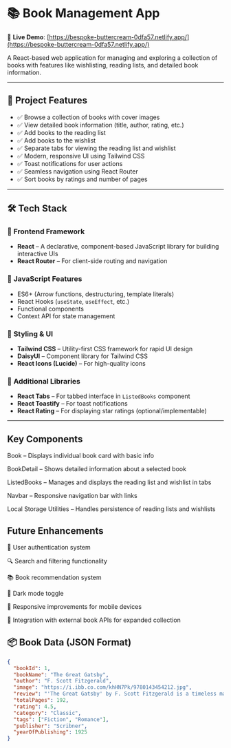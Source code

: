 # 📚 **Book Management App**

🔗 **Live Demo**: [https://bespoke-buttercream-0dfa57.netlify.app/](https://bespoke-buttercream-0dfa57.netlify.app/)

A React-based web application for managing and exploring a collection of books with features like wishlisting, reading lists, and detailed book information.

---

## 🚀 **Project Features**

- ✅ Browse a collection of books with cover images  
- ✅ View detailed book information (title, author, rating, etc.)  
- ✅ Add books to the reading list
- ✅ Add books to the wishlist  
- ✅ Separate tabs for viewing the reading list and wishlist  
- ✅ Modern, responsive UI using Tailwind CSS  
- ✅ Toast notifications for user actions  
- ✅ Seamless navigation using React Router  
- ✅ Sort books by ratings and number of pages  

---

## 🛠️ **Tech Stack**

### 🔹 **Frontend Framework**
- **React** – A declarative, component-based JavaScript library for building interactive UIs  
- **React Router** – For client-side routing and navigation  

### 🔹 **JavaScript Features**
- ES6+ (Arrow functions, destructuring, template literals)  
- React Hooks (`useState`, `useEffect`, etc.)  
- Functional components  
- Context API for state management  

### 🔹 **Styling & UI**
- **Tailwind CSS** – Utility-first CSS framework for rapid UI design  
- **DaisyUI** – Component library for Tailwind CSS  
- **React Icons (Lucide)** – For high-quality icons  

### 🔹 **Additional Libraries**
- **React Tabs** – For tabbed interface in `ListedBooks` component  
- **React Toastify** – For toast notifications  
- **React Rating** – For displaying star ratings (optional/implementable)  

---
## Key Components
Book – Displays individual book card with basic info

BookDetail – Shows detailed information about a selected book

ListedBooks – Manages and displays the reading list and wishlist in tabs

Navbar – Responsive navigation bar with links

Local Storage Utilities – Handles persistence of reading lists and wishlists

## Future Enhancements
🔐 User authentication system

🔍 Search and filtering functionality

📚 Book recommendation system

🌙 Dark mode toggle

📱 Responsive improvements for mobile devices

🔗 Integration with external book APIs for expanded collection


## 📦 **Book Data (JSON Format)**

```json
{
  "bookId": 1,
  "bookName": "The Great Gatsby",
  "author": "F. Scott Fitzgerald",
  "image": "https://i.ibb.co.com/khHN7Pk/9780143454212.jpg",
  "review": "'The Great Gatsby' by F. Scott Fitzgerald is a timeless masterpiece...",
  "totalPages": 192,
  "rating": 4.5,
  "category": "Classic",
  "tags": ["Fiction", "Romance"],
  "publisher": "Scribner",
  "yearOfPublishing": 1925
}

